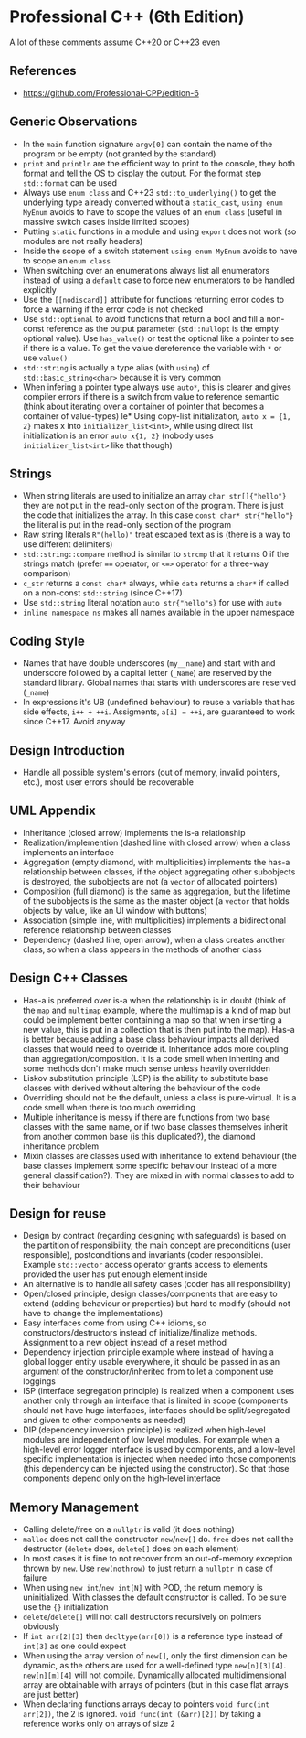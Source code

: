 # Professional C++ (6th Edition)

A lot of these comments assume C++20 or C++23 even

## References

* https://github.com/Professional-CPP/edition-6


## Generic Observations

* In the `main` function signature `argv[0]` can contain the name of the program or be empty (not granted by the standard)
* `print` and `println` are the efficient way to print to the console, they both format and tell the OS to display the output. For the format step `std::format` can be used
* Always use `enum class` and C++23 `std::to_underlying()` to get the underlying type already converted without a `static_cast`, `using enum MyEnum` avoids to have to scope the values of an `enum class` (useful in massive switch cases inside limited scopes)
* Putting `static` functions in a module and using `export` does not work (so modules are not really headers)
* Inside the scope of a switch statement `using enum MyEnum` avoids to have to scope an `enum class`
* When switching over an enumerations always list all enumerators instead of using a `default` case to force new enumerators to be handled explicitly
* Use the `[[nodiscard]]` attribute for functions returning error codes to force a warning if the error code is not checked
* Use `std::optional` to avoid functions that return a bool and fill a non-const reference as the output parameter (`std::nullopt` is the empty optional value). Use `has_value()` or test the optional like a pointer to see if there is a value. To get the value dereference the variable with `*` or use `value()`
* `std::string` is actually a type alias (with `using`) of `std::basic_string<char>` because it is very common
* When infering a pointer type always use `auto*`, this is clearer and gives compiler errors if there is a switch from value to reference semantic (think about iterating over a container of pointer that becomes a container of value-types)
le* Using copy-list initialization, `auto x = {1, 2}` makes x into `initializer_list<int>`, while using direct list initialization is an error `auto x{1, 2}` (nobody uses `initializer_list<int>` like that though)

## Strings

* When string literals are used to initialize an array `char str[]{"hello"}` they are not put in the read-only section of the program. There is just the code that initializes the array. In this case `const char* str{"hello"}` the literal is put in the read-only section of the program
* Raw string literals `R"(hello)"` treat escaped text as is (there is a way to use different delimiters)
* `std::string::compare` method is similar to `strcmp` that it returns 0 if the strings match (prefer `==` operator, or `<=>` operator for a three-way comparison)
* `c_str` returns a `const char*` always, while `data` returns a `char*` if called on a non-const `std::string` (since C++17)
* Use `std::string` literal notation `auto str{"hello"s}` for use with `auto`
* `inline namespace ns` makes all names available in the upper namespace

## Coding Style

* Names that have double underscores (`my__name`) and start with and underscore followed by a capital letter (`_Name`) are reserved by the standard library. Global names that starts with underscores are reserved (`_name`)
* In expressions it's UB (undefined behaviour) to reuse a variable that has side effects, `i++ + ++i`. Assigments, `a[i] = ++i`, are guaranteed to work since C++17. Avoid anyway

## Design Introduction

* Handle all possible system's errors (out of memory, invalid pointers, etc.), most user errors should be recoverable

## UML Appendix

* Inheritance (closed arrow) implements the is-a relationship
* Realization/implemention (dashed line with closed arrow) when a class implements an interface
* Aggregation (empty diamond, with multiplicities) implements the has-a relationship between classes, if the object aggregating other subobjects is destroyed, the subobjects are not (a `vector` of allocated pointers)
* Composition (full diamond) is the same as aggregation, but the lifetime of the subobjects is the same as the master object (a `vector` that holds objects by value, like an UI window with buttons)
* Association (simple line, with multiplicities) implements a bidirectional reference relationship between classes
* Dependency (dashed line, open arrow), when a class creates another class, so when a class appears in the methods of another class

## Design C++ Classes

* Has-a is preferred over is-a when the relationship is in doubt (think of the `map` and `multimap` example, where the multimap is a kind of map but could be implement better containing a map so that when inserting a new value, this is put in a collection that is then put into the map). Has-a is better because adding a base class behaviour impacts all derived classes that would need to override it. Inheritance adds more coupling than aggregation/composition. It is a code smell when inherting and some methods don't make much sense unless heavily overridden
* Liskov substitution principle (LSP) is the ability to substitute base classes with derived without altering the behaviour of the code
* Overriding should not be the default, unless a class is pure-virtual. It is a code smell when there is too much overriding
* Multiple inheritance is messy if there are functions from two base classes with the same name, or if two base classes themselves inherit from another common base (is this duplicated?), the diamond inheritance problem
* Mixin classes are classes used with inheritance to extend behaviour (the base classes implement some specific behaviour instead of a more general classification?). They are mixed in with normal classes to add to their behaviour

## Design for reuse

* Design by contract (regarding designing with safeguards) is based on the partition of responsibility, the main concept are preconditions (user responsible), postconditions and invariants (coder responsible). Example `std::vector` access operator grants access to elements provided the user has put enough element inside
* An alternative is to handle all safety cases (coder has all responsibility)
* Open/closed principle, design classes/components that are easy to extend (adding behaviour or properties) but hard to modify (should not have to change the implementations)
* Easy interfaces come from using C++ idioms, so constructors/destructors instead of initialize/finalize methods. Assignment to a new object instead of a reset method
* Dependency injection principle example where instead of having a global logger entity usable everywhere, it should be passed in as an argument of the constructor/inherited from to let a component use loggings
* ISP (interface segregation principle) is realized when a component uses another only through an interface that is limited in scope (components should not have huge interfaces, interfaces should be split/segregated and given to other components as needed)
* DIP (dependency inversion principle) is realized when high-level modules are independent of low level modules. For example when a high-level error logger interface is used by components, and a low-level specific implementation is injected when needed into those components (this dependency can be injected using the constructor). So that those components depend only on the high-level interface

## Memory Management

* Calling delete/free on a `nullptr` is valid (it does nothing)
* `malloc` does not call the constructor `new`/`new[]` do. `free` does not call the destructor (`delete` does, `delete[]` does on each element)
* In most cases it is fine to not recover from an out-of-memory exception thrown by `new`. Use `new(nothrow)` to just return a `nullptr` in case of failure
* When using `new int`/`new int[N]` with POD, the return memory is uninitialized. With classes the default constructor is called. To be sure use the `{}` initialization
* `delete`/`delete[]` will not call destructors recursively on pointers obviously
* If `int arr[2][3]` then `decltype(arr[0])` is a reference type instead of `int[3]` as one could expect
* When using the array version of `new[]`, only the first dimension can be dynamic, as the others are used for a well-defined type `new[n][3][4]`. `new[n][m][4]` will not compile. Dynamically allocated multidimensional array are obtainable with arrays of pointers (but in this case flat arrays are just better)
* When declaring functions arrays decay to pointers `void func(int arr[2])`, the 2 is ignored. `void func(int (&arr)[2])` by taking a reference works only on arrays of size 2